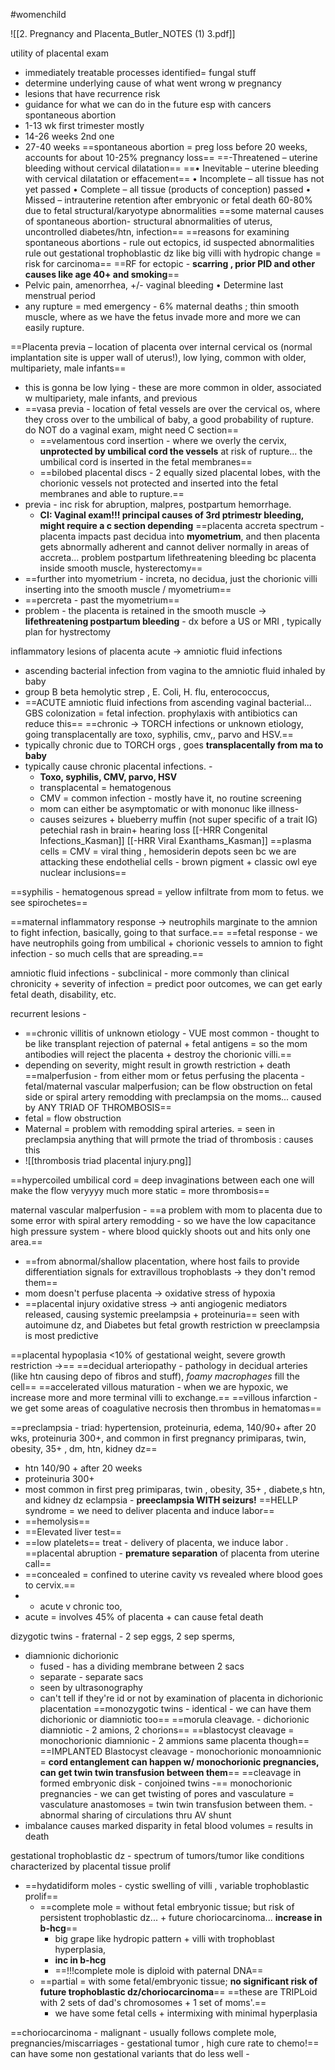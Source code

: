 #womenchild 

![[2. Pregnancy and Placenta_Butler_NOTES (1) 3.pdf]]

utility of placental exam
- immediately treatable processes identified= fungal stuff
- determine underlying cause of what went wrong w pregnancy 
- lesions that have recurrence risk 
- guidance for what we can do in the future esp with cancers 
spontaneous abortion 
- 1-13 wk first trimester mostly 
- 14-26 weeks 2nd one 
- 27-40 weeks 
==spontaneous abortion = preg loss before 20 weeks, accounts for about 10-25% pregnancy loss== 
==-Threatened – uterine bleeding without cervical dilatation== 
==• Inevitable – uterine bleeding with cervical dilatation or effacement== 
• Incomplete – all tissue has not yet passed 
• Complete – all tissue (products of conception) passed 
• Missed – intrauterine retention after embryonic or fetal death
60-80% due to fetal structural/karyotype abnormalities
==some maternal causes of spontaneous abortion- structural abnormalities of uterus, uncontrolled diabetes/htn, infection== 
==reasons for examining spontaneous abortions - rule out ectopics, id suspected abnormalities  rule out gestational trophoblastic dz like big villi with hydropic change = risk for carcinoma== 
==RF for ectopic - **scarring , prior PID and other causes like age 40+ and smoking**==
- Pelvic pain, amenorrhea, +/- vaginal bleeding • Determine last menstrual period
- any rupture = med emergency - 6% maternal deaths ; thin smooth muscle, where as we have the fetus invade more and more we can easily rupture. 

==Placenta previa – location of placenta over internal cervical os (normal implantation site is upper wall of uterus!), low lying, common with older, multipariety, male infants==
- this is gonna be low lying - these are more common in older, associated w multipariety, male infants, and previous 
- ==vasa previa - location of fetal vessels are over the cervical os, where they cross over to the umbilical of baby, a good probability of rupture. do NOT do a vaginal exam, might need C section== 
	- ==velamentous cord insertion - where we overly the cervix, **unprotected by umbilical cord the vessels** at risk of rupture... the umbilical cord is inserted in the fetal membranes==
	- ==bilobed placental discs - 2 equally sized placental lobes, with the chorionic vessels not protected and inserted into the fetal membranes and able to rupture.== 
- previa - inc risk for abruption, malpres, postpartum hemorrhage. 
	- **CI: Vaginal exam!!! principal causes of 3rd ptrimestr bleeding, might require a c section depending**
==placenta accreta spectrum - placenta impacts past decidua into **myometrium**, and then placenta gets abnormally adherent and cannot deliver normally in areas of accreta... problem postpartum lifethreatening bleeding bc placenta inside smooth muscle, hysterectomy== 
- ==further into myometrium - increta, no decidua, just the chorionic villi inserting into the smooth muscle / myometrium== 
- ==percreta - past the myometrium==
- problem - the placenta is retained in the smooth muscle -> **lifethreatening postpartum bleeding** - dx before a US or MRI , typically plan for hystrectomy 

inflammatory lesions of placenta 
acute -> amniotic fluid infections
- ascending bacterial infection from vagina to the amniotic fluid inhaled by baby 
- group B beta hemolytic strep , E. Coli, H. flu, enterococcus, 
- ==ACUTE amniotic fluid infections from ascending vaginal bacterial... GBS colonization = fetal infection. prophylaxis with antibiotics can reduce this== 
==chronic -> TORCH infections or unknown etiology, going transplacentally are toxo, syphilis, cmv,, parvo and HSV.== 
- typically chronic due to TORCH orgs , goes **transplacentally from ma to baby**
- typically cause chronic placental infections. - 
	- **Toxo, syphilis, CMV, parvo, HSV**
	- transplacental = hematogenous 
	- CMV = common infection - mostly have it, no routine screening 
	- mom can either be asymptomatic or with mononuc like illness-
	- causes seizures + blueberry muffin (not super specific of a trait IG) petechial rash in brain+ hearing loss 
	[[-HRR Congenital Infections_Kasman]] [[-HRR Viral Exanthams_Kasman]]
==plasma cells = CMV = viral thing , hemosiderin depots seen bc we are attacking these endothelial cells - brown pigment + classic owl eye nuclear inclusions== 

==syphilis - hematogenous spread = yellow infiltrate from mom to fetus. we see spirochetes== 

==maternal inflammatory response -> neutrophils marginate to the amnion to fight infection, basically, going to that surface.== 
==fetal response - we have neutrophils going from umbilical + chorionic vessels to amnion to fight infection - so much cells that are spreading.== 

amniotic fluid infections - subclinical - more commonly than clinical 
chronicity + severity of infection = predict poor outcomes, we can get early fetal death, disability, etc. 

recurrent lesions - 
- ==chronic villitis of unknown etiology - VUE most common - thought to be like transplant rejection of paternal + fetal antigens = so the mom antibodies will reject the placenta + destroy the chorionic villi.== 
- depending on severity, might result in growth restriction + death 
==malperfusion - from either mom or fetus perfusing the placenta - fetal/maternal vascular malperfusion; can be flow obstruction on fetal side or spiral artery remodding with preclampsia on the moms... caused by ANY TRIAD OF THROMBOSIS==
- fetal = flow obstruction 
- Maternal = problem with remodding spiral arteries. = seen in preclampsia 
anything that will prmote the triad of thrombosis : causes this 
- ![[thrombosis triad placental injury.png]]

==hypercoiled umbilical cord = deep invaginations between each one will make the flow veryyyy much more static = more thrombosis== 

maternal vascular malperfusion - ==a problem with mom to placenta due to some error with spiral artery remodding - so we have the low capacitance high pressure system - where blood quickly shoots out and hits only one area.== 
- ==from abnormal/shallow placentation, where host fails to provide differentiation signals for extravillous trophoblasts -> they don't remod them==
- mom doesn't perfuse placenta -> oxidative stress of hypoxia 
- ==placental injury oxidative stress -> anti angiogenic mediators released, causing systemic preelampsia + proteinuria== 
seen with autoimune dz, and Diabetes but fetal growth restriction w preeclampsia is most predictive 

==placental hypoplasia <10% of gestational weight, severe growth restriction ->== 
==decidual arteriopathy - pathology in decidual arteries (like htn causing depo of fibros and stuff), *foamy macrophages* fill the cell==
==accelerated villous maturation - when we are hypoxic, we increase more and more terminal villi to exchange.== 
==villous infarction - we get some areas of coagulative necrosis then thrombus in hematomas== 

==preclampsia - triad: hypertension, proteinuria, edema, 140/90+ after 20 wks, proteinuria 300+, and common in first pregnancy primiparas, twin, obesity, 35+ , dm, htn, kidney dz==
- htn 140/90 + after 20 weeks
- proteinuria 300+ 
- most common in first preg primiparas, twin , obesity, 35+ , diabete,s htn, and kidney dz 
eclampsia - **preeclampsia WITH seizurs!**
==HELLP syndrome = we need to deliver placenta and induce labor==
- ==hemolysis== 
- ==Elevated liver test==
- ==low platelets== 
treat - delivery of placenta, we induce labor . 
==placental abruption - **premature separation** of placenta from uterine call==
- ==concealed = confined to uterine cavity vs revealed where blood goes to cervix.== 
- - acute v chronic too, 
- acute = involves 45% of placenta + can cause fetal death 

dizygotic twins - fraternal - 2 sep eggs, 2 sep sperms, 
- diamnionic dichorionic 
	- fused - has a dividing membrane between 2 sacs
	- separate - separate sacs 
	- seen by ultrasonography 
	- can't tell if they're id or not by examination of placenta in dichorionic placentation 
==monozygotic twins - identical - we can have them dichorionic or diamniotic too== 
==morula cleavage. - dichorionic diamniotic - 2 amions, 2 chorions== 
==blastocyst cleavage =  monochorionic diamnionic - 2 ammions same placenta though== 
==IMPLANTED Blastocyst cleavage - monochorionic monoamnionic = **cord entanglement can happen w/ monochorionic pregnancies, can get twin twin transfusion between them**==
==cleavage in formed embryonic disk - conjoined twins -==
monochorionic pregnancies - we can get twisting of pores and vasculature = vasculature anastomoses = twin twin transfusion between them. - abnormal sharing of circulations thru AV shunt 
- imbalance causes marked disparity in fetal blood volumes = results in death 

gestational trophoblastic dz - spectrum of tumors/tumor like conditions characterized by placental tissue prolif 
- ==hydatidiform moles - cystic swelling of villi , variable trophoblastic prolif==
	- ==complete mole = without fetal embryonic tissue; but risk of persistent trophoblastic dz... + future choriocarcinoma... **increase in b-hcg**== 
		- big grape like hydropic pattern + villi with trophoblast hyperplasia, 
		- **inc in b-hcg** 
		- ==!!!complete mole is diploid with paternal DNA== 
	- ==partial = with some fetal/embryonic tissue; **no significant risk of future trophoblastic dz/choriocarcinoma**==
			==these are TRIPLoid with 2 sets of dad's chromosomes + 1 set of moms'.== 
		- we have some fetal cells + intermixing with minimal hyperplasia
		
==choriocarcinoma - malignant - usually follows complete mole, pregnancies/miscarriages - gestational tumor , high cure rate to chemo!== 
can have some non gestational variants that do less well - 